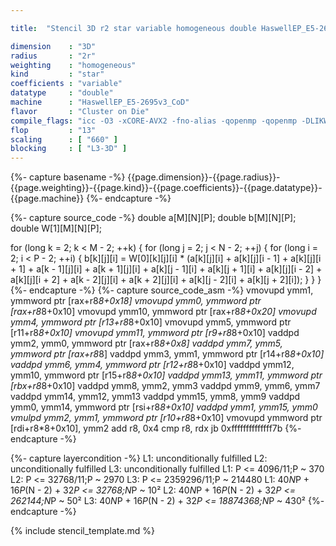 ```yaml
---

title:  "Stencil 3D r2 star variable homogeneous double HaswellEP_E5-2695v3_CoD"

dimension    : "3D"
radius       : "2r"
weighting    : "homogeneous"
kind         : "star"
coefficients : "variable"
datatype     : "double"
machine      : "HaswellEP_E5-2695v3_CoD"
flavor       : "Cluster on Die"
compile_flags: "icc -O3 -xCORE-AVX2 -fno-alias -qopenmp -qopenmp -DLIKWID_PERFMON -Ilikwid-4.3.3/include -Llikwid-4.3.3/lib -Iheaders/dummy.c stencil_compilable.c -o stencil -llikwid"
flop         : "13"
scaling      : [ "660" ]
blocking     : [ "L3-3D" ]
---
```


{%- capture basename -%}
{{page.dimension}}-{{page.radius}}-{{page.weighting}}-{{page.kind}}-{{page.coefficients}}-{{page.datatype}}-{{page.machine}}
{%- endcapture -%}

{%- capture source_code -%}
double a[M][N][P];
double b[M][N][P];
double W[1][M][N][P];

for (long k = 2; k < M - 2; ++k) {
  for (long j = 2; j < N - 2; ++j) {
    for (long i = 2; i < P - 2; ++i) {
      b[k][j][i] = W[0][k][j][i] *
                   (a[k][j][i] + a[k][j][i - 1] + a[k][j][i + 1] +
                    a[k - 1][j][i] + a[k + 1][j][i] + a[k][j - 1][i] +
                    a[k][j + 1][i] + a[k][j][i - 2] + a[k][j][i + 2] +
                    a[k - 2][j][i] + a[k + 2][j][i] + a[k][j - 2][i] +
                    a[k][j + 2][i]);
    }
  }
}
{%- endcapture -%}
{%- capture source_code_asm -%}
vmovupd ymm1, ymmword ptr [rax+r8*8+0x18]
vmovupd ymm0, ymmword ptr [rax+r8*8+0x10]
vmovupd ymm10, ymmword ptr [rax+r8*8+0x20]
vmovupd ymm4, ymmword ptr [r13+r8*8+0x10]
vmovupd ymm5, ymmword ptr [r11+r8*8+0x10]
vmovupd ymm11, ymmword ptr [r9+r8*8+0x10]
vaddpd ymm2, ymm0, ymmword ptr [rax+r8*8+0x8]
vaddpd ymm7, ymm5, ymmword ptr [rax+r8*8]
vaddpd ymm3, ymm1, ymmword ptr [r14+r8*8+0x10]
vaddpd ymm6, ymm4, ymmword ptr [r12+r8*8+0x10]
vaddpd ymm12, ymm10, ymmword ptr [r15+r8*8+0x10]
vaddpd ymm13, ymm11, ymmword ptr [rbx+r8*8+0x10]
vaddpd ymm8, ymm2, ymm3
vaddpd ymm9, ymm6, ymm7
vaddpd ymm14, ymm12, ymm13
vaddpd ymm15, ymm8, ymm9
vaddpd ymm0, ymm14, ymmword ptr [rsi+r8*8+0x10]
vaddpd ymm1, ymm15, ymm0
vmulpd ymm2, ymm1, ymmword ptr [r10+r8*8+0x10]
vmovupd ymmword ptr [rdi+r8*8+0x10], ymm2
add r8, 0x4
cmp r8, rdx
jb 0xffffffffffffff7b
{%- endcapture -%}

{%- capture layercondition -%}
L1: unconditionally fulfilled
L2: unconditionally fulfilled
L3: unconditionally fulfilled
L1: P <= 4096/11;P ~ 370
L2: P <= 32768/11;P ~ 2970
L3: P <= 2359296/11;P ~ 214480
L1: 40*N*P + 16*P*(N - 2) + 32*P <= 32768;N*P ~ 10²
L2: 40*N*P + 16*P*(N - 2) + 32*P <= 262144;N*P ~ 50²
L3: 40*N*P + 16*P*(N - 2) + 32*P <= 18874368;N*P ~ 430²
{%- endcapture -%}

{% include stencil_template.md %}
